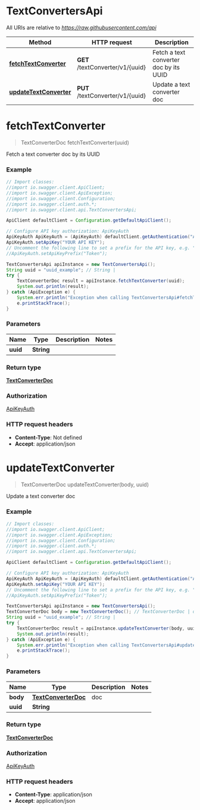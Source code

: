 # TextConvertersApi

All URIs are relative to *https://raw.githubusercontent.com/api*

Method | HTTP request | Description
------------- | ------------- | -------------
[**fetchTextConverter**](TextConvertersApi.md#fetchTextConverter) | **GET** /textConverter/v1/{uuid} | Fetch a text converter doc by its UUID
[**updateTextConverter**](TextConvertersApi.md#updateTextConverter) | **PUT** /textConverter/v1/{uuid} | Update a text converter doc

<a name="fetchTextConverter"></a>
# **fetchTextConverter**
> TextConverterDoc fetchTextConverter(uuid)

Fetch a text converter doc by its UUID

### Example
```java
// Import classes:
//import io.swagger.client.ApiClient;
//import io.swagger.client.ApiException;
//import io.swagger.client.Configuration;
//import io.swagger.client.auth.*;
//import io.swagger.client.api.TextConvertersApi;

ApiClient defaultClient = Configuration.getDefaultApiClient();

// Configure API key authorization: ApiKeyAuth
ApiKeyAuth ApiKeyAuth = (ApiKeyAuth) defaultClient.getAuthentication("ApiKeyAuth");
ApiKeyAuth.setApiKey("YOUR API KEY");
// Uncomment the following line to set a prefix for the API key, e.g. "Token" (defaults to null)
//ApiKeyAuth.setApiKeyPrefix("Token");

TextConvertersApi apiInstance = new TextConvertersApi();
String uuid = "uuid_example"; // String | 
try {
    TextConverterDoc result = apiInstance.fetchTextConverter(uuid);
    System.out.println(result);
} catch (ApiException e) {
    System.err.println("Exception when calling TextConvertersApi#fetchTextConverter");
    e.printStackTrace();
}
```

### Parameters

Name | Type | Description  | Notes
------------- | ------------- | ------------- | -------------
 **uuid** | **String**|  |

### Return type

[**TextConverterDoc**](TextConverterDoc.md)

### Authorization

[ApiKeyAuth](../README.md#ApiKeyAuth)

### HTTP request headers

 - **Content-Type**: Not defined
 - **Accept**: application/json

<a name="updateTextConverter"></a>
# **updateTextConverter**
> TextConverterDoc updateTextConverter(body, uuid)

Update a text converter doc

### Example
```java
// Import classes:
//import io.swagger.client.ApiClient;
//import io.swagger.client.ApiException;
//import io.swagger.client.Configuration;
//import io.swagger.client.auth.*;
//import io.swagger.client.api.TextConvertersApi;

ApiClient defaultClient = Configuration.getDefaultApiClient();

// Configure API key authorization: ApiKeyAuth
ApiKeyAuth ApiKeyAuth = (ApiKeyAuth) defaultClient.getAuthentication("ApiKeyAuth");
ApiKeyAuth.setApiKey("YOUR API KEY");
// Uncomment the following line to set a prefix for the API key, e.g. "Token" (defaults to null)
//ApiKeyAuth.setApiKeyPrefix("Token");

TextConvertersApi apiInstance = new TextConvertersApi();
TextConverterDoc body = new TextConverterDoc(); // TextConverterDoc | doc
String uuid = "uuid_example"; // String | 
try {
    TextConverterDoc result = apiInstance.updateTextConverter(body, uuid);
    System.out.println(result);
} catch (ApiException e) {
    System.err.println("Exception when calling TextConvertersApi#updateTextConverter");
    e.printStackTrace();
}
```

### Parameters

Name | Type | Description  | Notes
------------- | ------------- | ------------- | -------------
 **body** | [**TextConverterDoc**](TextConverterDoc.md)| doc |
 **uuid** | **String**|  |

### Return type

[**TextConverterDoc**](TextConverterDoc.md)

### Authorization

[ApiKeyAuth](../README.md#ApiKeyAuth)

### HTTP request headers

 - **Content-Type**: application/json
 - **Accept**: application/json


